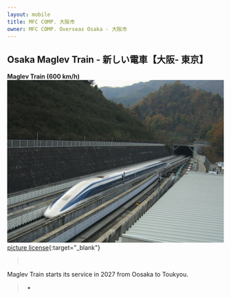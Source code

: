 ```yaml
---
layout: mobile
title: MFC COMP. 大阪市
owner: MFC COMP. Overseas Osaka - 大阪市
---
```


## Osaka Maglev Train - 新しい電車【大阪- 東京】

**Maglev Train (600 km/h)**
![Maglev Train side view](assets/images/maglev-train.png)
[picture license](https://creativecommons.org/licenses/by-sa/3.0/deed.en){:target="_blank"}

   >&nbsp;

   Maglev Train starts its service in 2027 from Oosaka to Toukyou.

   >*

